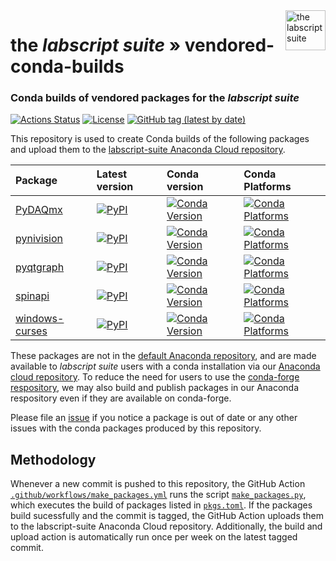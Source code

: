 <img src="https://raw.githubusercontent.com/labscript-suite/labscript-suite/master/art/labscript_32nx32n.svg" height="64" alt="the labscript suite" align="right">

# the _labscript suite_ » vendored-conda-builds

### Conda builds of vendored packages for the _labscript suite_

[![Actions Status](https://github.com/labscript-suite/vendored-conda-builds/workflows/Make%20and%20upload%20Conda%20packages/badge.svg)](https://github.com/labscript-suite/vendored-conda-builds/actions)
[![License](https://img.shields.io/github/license/labscript-suite/vendored-conda-builds)](https://github.com/labscript-suite/vendored-conda-builds/raw/master/LICENSE.txt)
[![GitHub tag (latest by date)](https://img.shields.io/github/v/tag/labscript-suite/vendored-conda-builds)](https://github.com/labscript-suite/vendored-conda-builds/tags)


This repository is used to create Conda builds of the following packages and upload them to the
[labscript-suite Anaconda Cloud repository](https://anaconda.org/labscript-suite/repo).

| Package | Latest version | Conda version | Conda Platforms |
| :-- | :-- | :-- | :-- |
| [PyDAQmx](https://github.com/clade/PyDAQmx) | [![PyPI](https://img.shields.io/pypi/v/pydaqmx.svg)](https://pypi.org/project/pydaqmx) | [![Conda Version](https://img.shields.io/conda/v/labscript-suite/pydaqmx)](https://anaconda.org/labscript-suite/pydaqmx) | [![Conda Platforms](https://img.shields.io/conda/pn/labscript-suite/pydaqmx)](https://anaconda.org/labscript-suite/pydaqmx) |
| [pynivision](https://github.com/chrisjbillington/pynivision) | [![PyPI](https://img.shields.io/pypi/v/pynivision.svg)](https://pypi.org/project/pynivision) | [![Conda Version](https://img.shields.io/conda/v/labscript-suite/pynivision)](https://anaconda.org/labscript-suite/pynivision) | [![Conda Platforms](https://img.shields.io/conda/pn/labscript-suite/pynivision)](https://anaconda.org/labscript-suite/pynivision) |
| [pyqtgraph](https://github.com/pyqtgraph/pyqtgraph) | [![PyPI](https://img.shields.io/pypi/v/pyqtgraph.svg)](https://pypi.org/project/pyqtgraph) | [![Conda Version](https://img.shields.io/conda/v/labscript-suite/pyqtgraph)](https://anaconda.org/labscript-suite/pyqtgraph) | [![Conda Platforms](https://img.shields.io/conda/pn/labscript-suite/pyqtgraph)](https://anaconda.org/labscript-suite/pyqtgraph) |
| [spinapi](https://github.com/chrisjbillington/spinapi/) | [![PyPI](https://img.shields.io/pypi/v/spinapi.svg)](https://pypi.org/project/spinapi) | [![Conda Version](https://img.shields.io/conda/v/labscript-suite/spinapi)](https://anaconda.org/labscript-suite/spinapi) | [![Conda Platforms](https://img.shields.io/conda/pn/labscript-suite/spinapi)](https://anaconda.org/labscript-suite/spinapi) |
| [windows-curses](https://github.com/zephyrproject-rtos/windows-curses) | [![PyPI](https://img.shields.io/pypi/v/windows-curses.svg)](https://pypi.org/project/windows-curses) | [![Conda Version](https://img.shields.io/conda/v/labscript-suite/windows-curses)](https://anaconda.org/labscript-suite/windows-curses) | [![Conda Platforms](https://img.shields.io/conda/pn/labscript-suite/windows-curses)](https://anaconda.org/labscript-suite/windows-curses) |

These packages are not in the [default Anaconda repository](https://docs.anaconda.com/anaconda/user-guide/tasks/using-repositories/), and are made available to _labscript suite_ users with a conda installation via our [Anaconda cloud repository](https://anaconda.org/labscript-suite/repo). To reduce the need for users to use the [conda-forge respository](https://anaconda.org/conda-forge/repo), we may also build and publish packages in our Anaconda respository even if they are available on conda-forge.

Please file an [issue](https://github.com/labscript-suite/vendored-conda-builds/issues) if you notice a package is out of date or any other issues with the conda packages produced by this repository.


## Methodology

Whenever a new commit is pushed to this repository, the GitHub Action [`.github/workflows/make_packages.yml`](.github/workflows/make_packages.yml) runs the script [`make_packages.py`](make_packages.py), which executes the build of packages listed in [`pkgs.toml`](pkgs.toml). If the packages build sucessfully and the commit is tagged, the GitHub Action uploads them to the labscript-suite Anaconda Cloud repository. Additionally, the build and upload action is automatically run once per week on the latest tagged commit.
